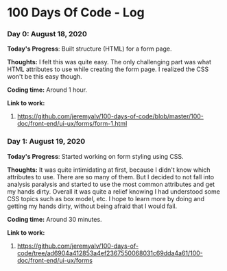 # 100 Days Of Code - Log

### Day 0: August 18, 2020 

**Today's Progress**: Built structure (HTML) for a form page.

**Thoughts:** I felt this was quite easy. The only challenging part was what HTML attributes to use while creating the form page. I realized the CSS won't be this easy though.

**Coding time:** Around 1 hour.

**Link to work:** 
1. https://github.com/jeremyalv/100-days-of-code/blob/master/100-doc/front-end/ui-ux/forms/form-1.html

### Day 1: August 19, 2020 

**Today's Progress**: Started working on form styling using CSS.

**Thoughts:** It was quite intimidating at first, because I didn't know which attributes to use. There are so many of them. But I decided to not fall into analysis paralysis and started to use the most common attributes and get my hands dirty. Overall it was quite a relief knowing I had understood some CSS topics such as box model, etc. I hope to learn more by doing and getting my hands dirty, without being afraid that I would fail.

**Coding time:** Around 30 minutes.

**Link to work:** 
1. https://github.com/jeremyalv/100-days-of-code/tree/ad6904a412853a4ef2367550068031c69dda4a61/100-doc/front-end/ui-ux/forms
